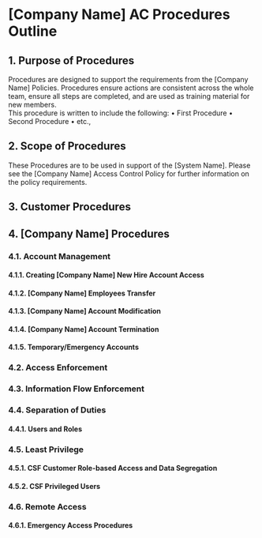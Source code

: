 # [Company Name] AC Procedures Outline
## 1.	Purpose of Procedures
Procedures are designed to support the requirements from the [Company Name] Policies.  Procedures ensure actions are consistent across the whole team, ensure all steps are completed, and are used as training material for new members.  
This procedure is written to include the following:
•	First Procedure
•	Second Procedure
•	etc.,

## 2.	Scope of Procedures
These Procedures are to be used in support of the [System Name].
Please see the [Company Name] Access Control Policy for further information on the policy requirements.

## 3.	Customer Procedures
## 4.	[Company Name] Procedures
### 4.1.	Account Management
#### 4.1.1.	Creating [Company Name] New Hire Account Access
#### 4.1.2.	[Company Name] Employees Transfer
#### 4.1.3.	[Company Name] Account Modification
#### 4.1.4.	[Company Name] Account Termination
#### 4.1.5.	Temporary/Emergency Accounts
### 4.2.	Access Enforcement
### 4.3.	Information Flow Enforcement
### 4.4.	Separation of Duties
#### 4.4.1.	Users and Roles
### 4.5.	Least Privilege
#### 4.5.1.	CSF Customer Role-based Access and Data Segregation
#### 4.5.2.	CSF Privileged Users
### 4.6.	Remote Access
#### 4.6.1.	Emergency Access Procedures
